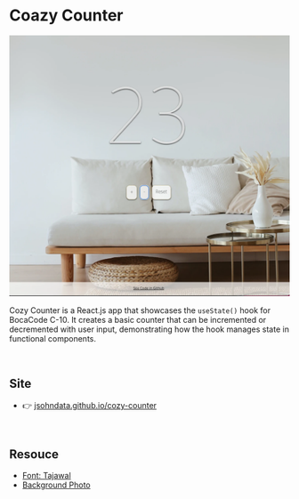 # Coazy Counter
[![Screen Shot](./public/images/readme.webp)](https://jsohndata.github.io/cozy-counter/)

Cozy Counter is a React.js app that showcases the `useState()` hook for BocaCode C-10. It creates a basic counter that can be incremented or decremented with user input, demonstrating how the hook manages state in functional components. 

<br>

## Site
* 👉 [jsohndata.github.io/cozy-counter](https://jsohndata.github.io/cozy-counter/)

<br>

## Resouce
* [Font: Tajawal](https://fonts.google.com/specimen/Tajawal?query=Tajawal)
* [Background Photo](https://www.pexels.com/photo/white-couch-on-wooden-floor-4352247/)
